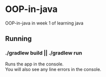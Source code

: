 # OOP-in-java
OOP-in-java in week 1 of learning java
## Running

### ./gradlew build || ./gradlew run

Runs the app in the console.<br>
You will also see any line errors in the console.
